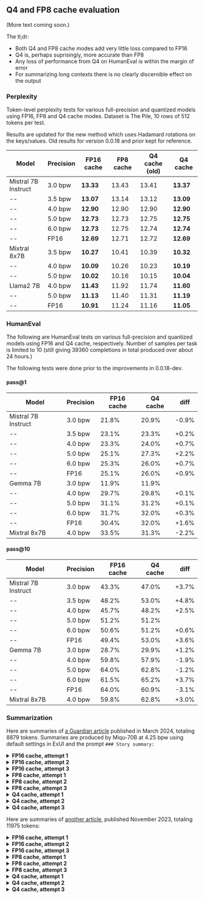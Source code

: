 
## Q4 and FP8 cache evaluation

(More text coming soon.)

The tl;dr:

- Both Q4 and FP8 cache modes add very little loss compared to FP16
- Q4 is, perhaps suprisingly, more accurate than FP8
- Any loss of performance from Q4 on HumanEval is within the margin of error
- For summarizing long contexts there is no clearly discernible effect on the output 

### Perplexity

Token-level perplexity tests for various full-precision and quantized models using FP16, FP8 and Q4 cache
modes. Dataset is The Pile, 10 rows of 512 tokens per test. 

Results are updated for the new method which uses Hadamard rotations on the keys/values. Old results for version
0.0.18 and prior kept for reference.

Model	| Precision	 | FP16 cache	 | FP8 cache	| Q4 cache (old) | Q4 cache
--------|---------|-------------|-----------|-------|----------
Mistral 7B Instruct	| 3.0 bpw | **13.33**	  | 13.43	| 13.41 | **13.37**
--	| 3.5 bpw	 | **13.07**	  | 13.14	| 13.12 | **13.09**
--	| 4.0 bpw	 | **12.90**	  | 12.90	| 12.90 | **12.90**
--	| 5.0 bpw	 | **12.73**	  | 12.73	| 12.75 | **12.75** 
--	| 6.0 bpw	 | **12.73**	  | 12.75	| 12.74 | **12.74**
--	| FP16	   | **12.69**	  | 12.71	| 12.72 | **12.69**
Mixtral 8x7B	| 3.5 bpw	 | **10.27**	  | 10.41	| 10.39 | **10.32** 
--	| 4.0 bpw	 | **10.09**	  | 10.26	| 10.23 | **10.19**
--	| 5.0 bpw	 | **10.02**	  | 10.16	| 10.15 | **10.04**
Llama2 7B	| 4.0 bpw	 | **11.43**	  | 11.92	| 11.74 | **11.60** 
--	| 5.0 bpw	 | **11.13**	  | 11.40	| 11.31 | **11.19**
--	| FP16	   | **10.91**	  | 11.24	| 11.16 | **11.05**


### HumanEval

The following are HumanEval tests on various full-precision and quantized models using FP16 and Q4 cache,
respectively. Number of samples per task is limited to 10 (still giving 39360 completions in total produced
over about 24 hours.)

The following tests were done prior to the improvements in 0.0.18-dev. 

#### pass@1 

Model |	Precision	| FP16 cache  |	Q4 cache	| diff
------|-------------|-------------|-------------|-------
Mistral 7B Instruct	| 3.0 bpw	| 21.8%	| 20.9%	| -0.9%
--	| 3.5 bpw	| 23.1%	| 23.3%	| +0.2%
--	| 4.0 bpw	| 23.3%	| 24.0%	| +0.7%
--	| 5.0 bpw	| 25.1%	| 27.3%	| +2.2%
--	| 6.0 bpw	| 25.3%	| 26.0%	| +0.7%
--	| FP16	| 25.1%	| 26.0%	| +0.9%
Gemma 7B 	| 3.0 bpw	| 11.9%	| 11.9%	|
-- 	| 4.0 bpw	| 29.7%	| 29.8%	| +0.1%
-- 	| 5.0 bpw	| 31.1%	| 31.2%	| +0.1%
-- 	| 6.0 bpw	| 31.7%	| 32.0%	| +0.3%
-- 	| FP16	| 30.4%	| 32.0%	| +1.6%
Mixtral 8x7B	| 4.0 bpw	| 33.5%	| 31.3%	| -2.2%

#### pass@10

Model |	Precision	| FP16 cache  |	Q4 cache	| diff
------|-------------|-------------|-------------|-------
Mistral 7B Instruct	| 3.0 bpw	| 43.3%	| 47.0%	| +3.7%
--	| 3.5 bpw	| 48.2%	| 53.0%	| +4.8%
--	| 4.0 bpw	| 45.7%	| 48.2%	| +2.5%
--	| 5.0 bpw	| 51.2%	| 51.2%	| 
--	| 6.0 bpw	| 50.6%	| 51.2%	| +0.6%
--	| FP16	| 49.4%	| 53.0%	| +3.6%
Gemma 7B 	|	3.0 bpw	| 28.7%	| 29.9%	| +1.2%
-- 	|	4.0 bpw	| 59.8%	| 57.9%	| -1.9%
-- 	|	5.0 bpw	| 64.0%	| 62.8%	| -1.2%
-- 	| 	6.0 bpw	| 61.5%	| 65.2%	| +3.7%
-- 	|	FP16	| 64.0%	| 60.9%	| -3.1%
Mixtral 8x7B	|	4.0 bpw	| 59.8%	| 62.8%	| +3.0%

### Summarization

Here are summaries of [a Guardian article](https://www.theguardian.com/world/2024/mar/05/it-was-so-wrong-why-were-so-many-people-imprisoned-over-one-protest-in-bristol)
published in March 2024, totaling 8879 tokens. Summaries are produced by Miqu-70B at 4.25 bpw using default
settings in ExUI and the prompt `### Story summary:`

<details>
  <summary><b>FP16 cache, attempt 1</b></summary>
On 21 March 2021, Fleur Moody was knocked unconscious during a protest in Bristol against the police, crime, sentencing and courts bill. She was later charged with riot - a charge that required senior approval within the Crown Prosecution Service (CPS) and punishable with up to 10 years in prison. To date, 38 people have been charged with riot for their involvement in the Bristol protests, including Moody. Nineteen have been convicted, with sentences ranging from three to six years. Nine protesters are now in prison, and arrests are still being made. More people, and more women, have been imprisoned for rioting during one day in Bristol than in any other protest-related disorder since at least the 1980s. Evidence that has emerged during the protesters' trials suggests a different story: first, that many of the accused were, in fact, acting in self-defence against police aggression; and second, that the unprecedented deployment of riot charges may have had less to do with the severity of the violence during the protest than a politically driven crackdown on the right to protest.<br><br>
</details>
<details>
  <summary><b>FP16 cache, attempt 2</b></summary>
In March 2021, a protest against the police, crime, sentencing and courts bill in Bristol turned violent, resulting in the arrest of 38 people who were charged with riot. Of those, 19 have been convicted with sentences ranging from three to six years, and nine are currently in prison. This is more people and more women who have been imprisoned for rioting during one day in Bristol than in any other protest-related disorder since at least the 1980s. However, evidence that has emerged during the protesters' trials suggests that many of them were acting in self-defense against police aggression, and that the unprecedented deployment of riot charges may have had less to do with the severity of the violence during the protest than a politically driven crackdown on the right to protest.<br><br>
</details>
<details>
  <summary><b>FP16 cache, attempt 3</b></summary>
In March 2021, thousands of people gathered in Bristol to protest against the police, crime, sentencing and courts bill. The protest turned violent, with police and protesters clashing in the streets. In the aftermath, 38 people were charged with riot, a crime that carries a maximum sentence of 10 years in prison. To date, 19 people have been convicted, with sentences ranging from three to six years. The severity of the charges and sentences has raised questions about the right to protest and the role of the police in maintaining order.<br><br>
</details>

<details>
  <summary><b>FP8 cache, attempt 1</b></summary>
In March 2021, 38 people were charged with riot after a protest in Bristol against the police, crime, sentencing and courts bill. The convictions have raised concerns about the right to protest in the UK. The defendants, including Fleur Moody, were charged with riot after a protest in Bristol against the police, crime, sentencing and courts bill. Moody was knocked unconscious by police during the protest. The convictions have raised concerns about the right to protest in the UK.<br><br>
</details>
<details>
  <summary><b>FP8 cache, attempt 2</b></summary>
In March 2021, a protest against the police, crime, sentencing and courts bill in Bristol turned violent, resulting in 38 people being charged with riot. Since then, 19 have been convicted, with sentences ranging from three to six years. This is an unprecedented number of riot convictions for a single day of protest in the UK. The severity of the charges and sentences has raised questions about the police response to the protest and the role of political pressure in the prosecutions. Some defendants have claimed they were acting in self-defense against police aggression, and evidence has emerged that supports their claims. The case raises concerns about the right to protest and the balance between public order and civil liberties.<br><br>
</details>
<details>
  <summary><b>FP8 cache, attempt 3</b></summary>
The story begins with Fleur Moody, a 26-year-old woman who joined a protest against the Police, Crime, Sentencing and Courts Bill in Bristol on 21 March 2021. During the protest, Moody was knocked unconscious by a police officer. She was later charged with riot and pleaded guilty to the lesser charge of affray, receiving a suspended sentence.

The article then explores the context of the protest, which was in response to proposed laws that would give the police extensive new powers to clamp down on protests. The protest turned violent, with clashes between protesters and police resulting in injuries on both sides.

The article also highlights the unusually severe crackdown that followed the protest, with 38 people being charged with riot, a charge that carries a maximum sentence of 10 years in prison. Of those charged, 19 have been convicted, with sentences ranging from three to six years. Nine protesters are currently in prison.

The article raises questions about the excessive use of force by the police during the protest and the lack of accountability for police actions.<br><br>
</details>
<details>
  <summary><b>Q4 cache, attempt 1</b></summary>
On 21 March 2021, Fleur Moody, 26, joined a march protesting against proposed laws that would give the police extensive new powers to clamp down on protests. She was knocked unconscious by police officers during the protest and later charged with riot. To date, 38 people have been charged with riot for their involvement in the Bristol protests, including Moody. Nineteen have been convicted, with sentences ranging from three to six years. Nine protesters are now in prison, and arrests are still being made. The unprecedented deployment of riot charges may have had less to do with the severity of the violence during the protest than a politically driven crackdown on the right to protest.<br><br>
</details>
<details>
  <summary><b>Q4 cache, attempt 2</b></summary>
Fleur Moody was one of 38 people charged with riot for their involvement in the Bristol protests against the police, crime, sentencing and courts bill in March 2021. Of the 19 who have been convicted, nine are in prison, and arrests are still being made. The severity of the state's response has been attributed to the violent extremists who allegedly hijacked the protest. However, evidence from the trials suggests that many of the accused were acting in self-defence against police aggression. The unprecedented deployment of riot charges may have had more to do with a politically driven crackdown on the right to protest than the severity of the violence during the protest.<br><br>
</details>
<details>
  <summary><b>Q4 cache, attempt 3</b></summary>
In March 2021, Fleur Moody joined a protest in Bristol against proposed laws that would give the police extensive new powers to clamp down on protests. During the protest, Moody was struck on the head by a police officer and knocked unconscious. She was later charged with riot, despite having no memory of the incident. To date, 38 people have been charged with riot for their involvement in the Bristol protests, and 19 have been convicted, with sentences ranging from three to six years. This is the largest number of people to be imprisoned for rioting during one day in Bristol since at least the 1980s.<br><br>
</details>

Here are summaries of [another article](https://www.theguardian.com/books/2023/nov/09/andrew-wylie-agency-days-of-the-jackal-serious-literature-big-business),
published November 2023, totaling 11975 tokens:

<details>
  <summary><b>FP16 cache, attempt 1</b></summary>
In 2008, Andrew Wylie, the world’s most renowned literary agent, began plotting to take over the Chinese market after a bidding war broke out among Chinese publishers for the collected works of Jorge Luis Borges. His plan was to sell Henry Kissinger’s book On China to the Chinese market first, an unprecedented tactic for a book by a famous American author. Kissinger quickly became a client of The Wylie Agency, and the new book was sold to a Chinese publisher for more than $1m. This established Wylie’s authority in the Chinese market, and he has since achieved seven-figure deals in China for the works of authors such as Milan Kundera and Philip K Dick.<br><br>
</details>
<details>
  <summary><b>FP16 cache, attempt 2</b></summary>
Andrew Wylie, the world’s most renowned literary agent, has reshaped the business of publishing in profound and controversial ways over the past four decades. He has helped to define the global literary canon while making many great writers famous and rich. But his critics argue that he has hastened the demise of the literary culture he claims to defend. Wylie is largely untroubled by such criticisms and is currently focused on making deals in China. He has been known as The Jackal since 1995 when he lured Martin Amis away from another agent with a pledge to sell his novel for £500,000. Wylie’s ferocity for business is matched by his passion for literature, and he has been a champion of highbrow books and unabashed commerce. His clients include Nobel laureates and some of the most revered writers in the world.<br><br>
</details>
<details>
  <summary><b>FP16 cache, attempt 3</b></summary>
Andrew Wylie, the world’s most renowned literary agent, has reshaped the business of publishing in profound and controversial ways over the past four decades. He has represented many great writers and helped to define the global literary canon, but some critics argue that he has hastened the demise of literary culture. Wylie is currently focused on expanding his business in China, where he aims to establish his authority by representing high-profile authors like Henry Kissinger. He has been successful in achieving seven-figure deals for his clients in the Chinese market.<br><br>
</details>
<details>
  <summary><b>FP8 cache, attempt 1</b></summary>
Andrew Wylie is a literary agent who has represented some of the world's most renowned authors, including Philip Roth, Salman Rushdie, and Kenzaburō Ōe. He is known for his aggressive negotiating style and his ability to secure high advances for his clients. Wylie has been credited with reshaping the business of publishing and has been a champion of highbrow books and unabashed commerce. However, he has also been criticized for hastening the demise of literary culture. Wylie is now turning his attention to the Chinese market, where he has achieved seven-figure deals for the works of authors such as Milan Kundera and Philip K Dick.<br><br>
</details>
<details>
  <summary><b>FP8 cache, attempt 2</b></summary>
Andrew Wylie is a literary agent who has represented a wide range of prominent authors, including Salman Rushdie, Philip Roth, and Martin Amis. He is known for his aggressive negotiation tactics and his ability to secure high advances for his clients. Wylie has been credited with raising the value of literary properties and helping to establish the careers of many successful authors. However, he has also been criticized for his aggressive approach and for contributing to the commercialization of literature. Despite these criticisms, Wylie remains one of the most influential figures in the publishing industry.<br><br>
</details>
<details>
  <summary><b>FP8 cache, attempt 3</b></summary>
Andrew Wylie is 76 years old and is one of the most influential literary agents in the world. He has represented some of the most renowned authors, including Jorge Luis Borges, Philip Roth, and Salman Rushdie. Wylie is known for his aggressive approach to negotiating deals and has been credited with transforming the business of publishing. He has been criticized for his tactics, but he has also been praised for his commitment to literary quality and his ability to secure lucrative deals for his clients. Wylie's agency, The Wylie Agency, represents over 1,300 authors from around the world and has offices in New York, London, and Madrid.<br><br>
</details>
<details>
  <summary><b>Q4 cache, attempt 1</b></summary>
Andrew Wylie, the world’s most renowned literary agent, has reshaped the business of publishing in profound and controversial ways over the past four decades. He has represented many great writers and helped to define the global literary canon, but some critics argue that he has hastened the demise of literary culture. Wylie is currently focused on expanding his business in China, where he has achieved seven-figure deals for the works of authors such as Milan Kundera and Philip K Dick. He is known for his aggressive business tactics and his ability to command high prices for his clients’ works. However, some in the publishing industry argue that Wylie has coarsened the industry and eroded the broader ecosystem of literary publishing.<br><br>
</details>
<details>
  <summary><b>Q4 cache, attempt 2</b></summary>
Andrew Wylie, 76, is the world’s most renowned literary agent, representing an astonishing number of the world’s most revered writers, as well as the estates of many late authors who have become required reading almost everywhere. The agency’s list of more than 1,300 clients includes Saul Bellow, Joseph Brodsky, Albert Camus, Bob Dylan, Louise Glück, Yasunari Kawabata, Czesław Miłosz, VS Naipaul, Kenzaburō Ōe, Orhan Pamuk, José Saramago and Mo Yan – and those are just the ones who have won the Nobel prize. It also includes the Royal Shakespeare Company and contemporary luminaries such as Chimamanda Ngozi Adichie, Karl Ove Knausgård, Rachel Cusk, Deborah Levy and Sally Rooney.<br><br>
</details>
<details>
  <summary><b>Q4 cache, attempt 3</b></summary>
Andrew Wylie, the most famous literary agent in the world, has spent decades reshaping the business of publishing. He has represented the works of Borges, Calvino, Dylan, Knausgård, Levy, Naipaul, Pamuk, Rooney and many others. He has also helped to define the global literary canon. Critics argue that he has hastened the demise of literary culture, but Wylie is untroubled by such criticisms. He is currently focused on making deals in China, where he sees a huge potential market for foreign literary works. In 2008, a bidding war broke out among Chinese publishers for the collected works of Borges, and Wylie decided to try to dictate the value of other foreign works in the Chinese market. He has since achieved seven-figure deals in China for the works of authors such as Kundera and Philip K Dick.<br><br>
</details>




